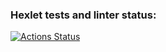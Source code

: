 ### Hexlet tests and linter status:
[![Actions Status](https://github.com/ilshatshamsetdinov/java-project-61/workflows/hexlet-check/badge.svg)](https://github.com/ilshatshamsetdinov/java-project-61/actions)